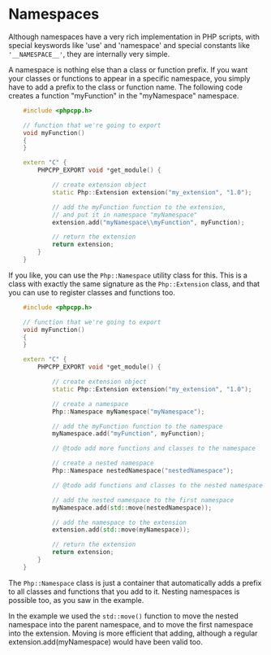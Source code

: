 # Namespaces

Although namespaces have a very rich implementation in PHP scripts, with special keyswords like 'use' and 'namespace' and special constants like `'__NAMESPACE__'`, they are internally very simple.

A namespace is nothing else than a class or function prefix. If you want your classes or functions to appear in a specific namespace, you simply have to add a prefix to the class or function name. The following code creates a function "myFunction" in the "myNamespace" namespace.

```cpp
    #include <phpcpp.h>

    // function that we're going to export
    void myFunction()
    {
    }

    extern "C" {
        PHPCPP_EXPORT void *get_module() {

            // create extension object
            static Php::Extension extension("my_extension", "1.0");

            // add the myFunction function to the extension, 
            // and put it in namespace "myNamespace"
            extension.add("myNamespace\\myFunction", myFunction);

            // return the extension
            return extension;
        }
    }
```

If you like, you can use the `Php::Namespace` utility class for this. This is a class with exactly the same signature as the `Php::Extension` class, and that you can use to register classes and functions too.

```cpp
    #include <phpcpp.h>

    // function that we're going to export
    void myFunction()
    {
    }

    extern "C" {
        PHPCPP_EXPORT void *get_module() {

            // create extension object
            static Php::Extension extension("my_extension", "1.0");

            // create a namespace
            Php::Namespace myNamespace("myNamespace");

            // add the myFunction function to the namespace
            myNamespace.add("myFunction", myFunction);

            // @todo add more functions and classes to the namespace

            // create a nested namespace
            Php::Namespace nestedNamespace("nestedNamespace");

            // @todo add functions and classes to the nested namespace

            // add the nested namespace to the first namespace
            myNamespace.add(std::move(nestedNamespace));

            // add the namespace to the extension
            extension.add(std::move(myNamespace));

            // return the extension
            return extension;
        }
    }
```

The `Php::Namespace` class is just a container that automatically adds a prefix to all classes and functions that you add to it. Nesting namespaces is possible too, as you saw in the example.

In the example we used the `std::move()` function to move the nested namespace into the parent namespace, and to move the first namespace into the extension. Moving is more efficient that adding, although a regular extension.add(myNamespace) would have been valid too.